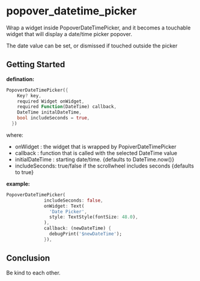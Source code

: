 # popover_datetime_picker

Wrap a widget inside PopoverDateTimePicker, and it becomes a touchable widget that will display a date/time picker popover.

The date value can be set, or dismissed if touched outside the picker

## Getting Started

**defination:**

```dart
PopoverDateTimePicker({
    Key? key,
    required Widget onWidget,
    required Function(DateTime) callback,
    DateTime initalDateTime,
    bool includeSeconds = true,
  })
```

where:

- onWidget : the widget that is wrapped by PopiverDateTimePicker
- callback : function that is called with the selected DateTime value
- initialDateTime : starting date/time. {defaults to DateTime.now()}
- includeSeconds: true/false if the scrollwheel includes seconds {defaults to true}

**example:**

```dart
PopoverDateTimePicker(
              includeSeconds: false,
              onWidget: Text(
                'Date Picker',
                style: TextStyle(fontSize: 48.0),
              ),
              callback: (newDateTime) {
                debugPrint('$newDateTime');
              }),
```

## Conclusion

Be kind to each other.
